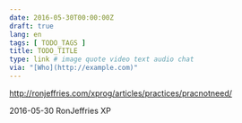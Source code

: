 ```yaml
---
date: 2016-05-30T00:00:00Z
draft: true
lang: en
tags: [ TODO_TAGS ]
title: TODO_TITLE
type: link # image quote video text audio chat
via: "[Who](http://example.com)"
---
```


<http://ronjeffries.com/xprog/articles/practices/pracnotneed/>

2016-05-30
RonJeffries XP

